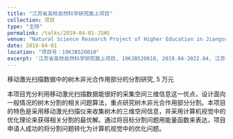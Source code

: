 ```yaml
---
title: "江苏省高校自然科学研究面上项目"
collection: 项目
type: "主持"
permalink: /talks/2019-04-01-JSHS
venue: "Natural Science Research Project of Higher Education in Jiangsu Province"
date: 2019-04-01
location: "项目号：19KJB520010"
excerpt: '江苏省高校自然科学研究面上项目, 19KJB520010, 2019.04-2022.04, 江苏省教育厅'
---
```


移动激光扫描数据中的树木非光合作用部分的分割研究, 5 万元

本项目充分利用移动激光扫描数据能很好的采集空间三维信息这一优点，设计面向一般情况的树木分割的相关问题算法，重点研究树木非光合作用部分分割。本项目的特色是采用移动激光扫描仪来收集树木的三维空间信息，并采用计算机视觉中的优化理论来获得相关分割的最优解。通过将目标分割问题用能量函数来表达，项目申请人成功的将分割问题转化为计算机视觉中的优化问题。